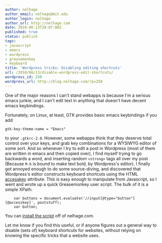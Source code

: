 ```yaml
---
author: nelhage
author_email: nelhage@mit.edu
author_login: nelhage
author_url: http://nelhage.com
date: 2010-06-13T20:07:00Z
published: true
status: publish
tags:
- javascript
- emacs
- wordpress
- greasemonkey
- keyboard
title: 'Wordpress tricks: Disabling editing shortcuts'
url: /2010/06/13/disable-wordpress-edit-shortcuts/
wordpress_id: 250
wordpress_url: http://blog.nelhage.com/?p=250
---
```


One of the major reasons I can't stand webapps is because I'm a
serious emacs junkie, and I can't edit text in anything that doesn't
have decent emacs keybindings.

Fortunately, on Linux, at least, GTK provides basic emacs keybindings
if you add

    gtk-key-theme-name = "Emacs"

to your `.gtkrc-2.0`. However, some webapps think that they deserve
total control over your keys, and grab key combinations for a WYSIWYG
editor of some sort. And so whenever I try to edit a post in Wordpress
(most of them are written in emacs and then copied over), I find
myself trying to go backwards a word, and inserting random
<code>&lt;strong&gt;</code> tags all over my post (Because `M-b` is
bound to make text bold, by Wordpress's editor). I finally got annoyed
enough to do some source-diving, and discovered that Wordpress's
editor constructs keyboard shortcuts using the HTML <a
href="http://www.w3.org/TR/html5/editing.html#dfnReturnLink-0">accesskey</a>
attribute. This is easy enough to manipulate from Javascript, so I
went and wrote up a quick Greasemonkey user script. The bulk of it is
a simple XPath:

        var buttons = document.evaluate('//input[@type="button"][@accesskey]', poststuff);
        var button;

You can <a href="http://nelhage.com/files/wp-keys.user.js">install the
script</a> off of nelhage.com.

Let me know if you find this useful, or if anyone figures out a
general way to disable (sets of) keyboard shortcuts for websites,
without relying on knowing the specific tricks that a website uses.
